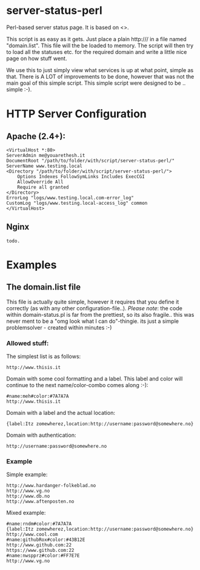 server-status-perl
==================

Perl-based server status page. It is based on <<??>>.

This script is as easy as it gets. Just place a plain http://<whatevz>/ in a file named "domain.list". This file will the be loaded to memory. 
The script will then try to load all the statuses etc. for the required domain and write a little nice page on how stuff went.

We use this to just simply view what services is up at what point, simple as that. There is A LOT of improvements to be done, however that was not the 
main goal of this simple script. This simple script were designed to be .. simple :-).

# HTTP Server Configuration

## Apache (2.4+):

	<VirtualHost *:80>
    ServerAdmin me@youarethesh.it
    DocumentRoot "/path/to/folder/with/script/server-status-perl/"
    ServerName www.testing.local
    <Directory "/path/to/folder/with/script/server-status-perl/">
        Options Indexes FollowSymLinks Includes ExecCGI
        AllowOverride All
        Require all granted
    </Directory>
    ErrorLog "logs/www.testing.local.com-error_log"
    CustomLog "logs/www.testing.local-access_log" common
	</VirtualHost>

## Nginx

	todo.

# Examples

## The domain.list file

This file is actually quite simple, however it requires that you define it correctly (as with any other configuration-file..).
*Please note*: the code within domain-status.pl is far from the prettiest, so its also fragile.. this was never ment to be a "omg look what I can do"-thingie. its just a simple problemsolver - created within minutes :-)

### Allowed stuff:

The simplest list is as follows:

	http://www.thisis.it

Domain with some cool formatting and a label. This label and color will continue to the next name/color-combo comes along :-):

	#name:meh#color:#7A7A7A
	http://www.thisis.it

Domain with a label and the actual location:

	{label:Itz zomewherez,location:http://username:password@somewhere.no}

Domain with authentication:

	http://username:password@somewhere.no

### Example

Simple example:

	http://www.hardanger-folkeblad.no
	http://www.vg.no
	http://www.db.no
	http://www.aftenposten.no

Mixed example:

	#name:rndm#color:#7A7A7A
	{label:Itz zomewherez,location:http://username:password@somewhere.no}
	http://www.cool.com
	#name:githubRox#color:#43B12E
	http://www.github.com:22
	https://www.github.com:22
	#name:nwspprz#color:#FF7E7E
	http://www.vg.no